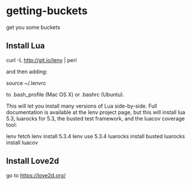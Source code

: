 # getting-buckets
get you some buckets

## Install Lua
curl -L http://git.io/lenv | perl

and then adding:

source ~/.lenvrc

to .bash_profile (Mac OS X) or .bashrc (Ubuntu).

This will let you install many versions of Lua side-by-side. Full documentation is available at the lenv project page, but this will install lua 5.3, luarocks for 5.3, the busted test framework, and the luacov coverage tool:

lenv fetch
lenv install 5.3.4
lenv use 5.3.4
luarocks install busted
luarocks install luacov

## Install Love2d
go to https://love2d.org/
